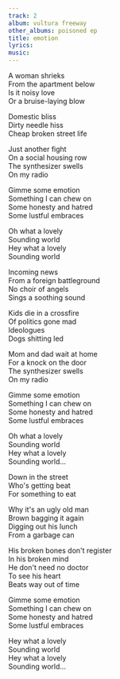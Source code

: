 ```yaml
---
track: 2
album: vultura freeway
other_albums: poisoned ep
title: emotion
lyrics: 
music: 
---
```

A woman shrieks  
From the apartment below  
Is it noisy love  
Or a bruise-laying blow  
  
Domestic bliss  
Dirty needle hiss  
Cheap broken street life  
  
Just another fight  
On a social housing row  
The synthesizer swells  
On my radio  
  
Gimme some emotion  
Something I can chew on  
Some honesty and hatred  
Some lustful embraces  
  
Oh what a lovely  
Sounding world  
Hey what a lovely  
Sounding world  
  
Incoming news  
From a foreign battleground  
No choir of angels  
Sings a soothing sound  
  
Kids die in a crossfire  
Of politics gone mad  
Ideologues  
Dogs shitting led  
  
Mom and dad wait at home  
For a knock on the door  
The synthesizer swells  
On my radio  
  
Gimme some emotion  
Something I can chew on  
Some honesty and hatred  
Some lustful embraces  
  
Oh what a lovely  
Sounding world  
Hey what a lovely  
Sounding world...  
  
Down in the street  
Who's getting beat  
For something to eat  
  
Why it's an ugly old man  
Brown bagging it again  
Digging out his lunch  
From a garbage can  
  
His broken bones don't register  
In his broken mind  
He don't need no doctor  
To see his heart  
Beats way out of time  
  
Gimme some emotion  
Something I can chew on  
Some honesty and hatred  
Some lustful embraces  
  
Hey what a lovely  
Sounding world  
Hey what a lovely  
Sounding world...  
